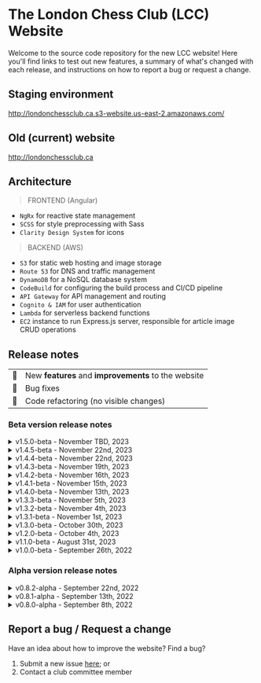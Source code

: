 # The London Chess Club (LCC) Website

Welcome to the source code repository for the new LCC website! Here you'll find links to test out new features, a summary of what's changed with each release, and instructions on how to report a bug or request a change.

## Staging environment

<http://londonchessclub.ca.s3-website.us-east-2.amazonaws.com/>

## Old (current) website

<http://londonchessclub.ca>

## Architecture

> FRONTEND (Angular)

- `NgRx` for reactive state management
- `SCSS` for style preprocessing with Sass
- `Clarity Design System` for icons

> BACKEND (AWS)

- `S3` for static web hosting and image storage
- `Route 53` for DNS and traffic management
- `DynamoDB` for a NoSQL database system
- `CodeBuild` for configuring the build process and CI/CD pipeline
- `API Gateway` for API management and routing
- `Cognito & IAM` for user authentication
- `Lambda` for serverless backend functions
- `EC2` instance to run Express.js server, responsible for article image CRUD operations

## Release notes

|   |   |
|---|---|
| 🚀 | New **features** and **improvements** to the website |
| 🐛 | Bug fixes |
| 🔧 | Code refactoring (no visible changes) |

### Beta version release notes

<details>
<summary style="cursor: pointer">
v1.5.0-beta - November TBD, 2023
</summary>

- 🚀 Add support for markdown in articles!

- 🐛 Fix various minor layout bugs on News and Photo Gallery screens
- 🐛 Restrict article banner image size to 1MB to ensure image uploads do not fail
- 🐛 Ensure dates used to determine upcoming events are compared correctly

- 🔧 Clean up various warnings showing up in the console, related to issues with the webmanifest and common JS packages

</details>

<details>
<summary style="cursor: pointer">
v1.4.5-beta - November 22nd, 2023
</summary>

- 🐛 Fix various minor bugs on Photo Gallery screen

</details>

<details>
<summary style="cursor: pointer">
v1.4.4-beta - November 22nd, 2023
</summary>

- 🚀 Improve typography and layout of Schedule and Nav components
- 🚀 Add more photos and archive links to Photo Gallery screen
- 🚀 Improve styling of 'secondary' buttons throughout app

- 🐛 Fix various minor bugs on Article Editor and Article Viewer screens

- 🔧 Revamp this `README` file and issue tickets for upcoming full release (v2.0.0)
- 🔧 Reorganize `layout` style partials

</details>

<details>
<summary style="cursor: pointer">
v1.4.3-beta - November 19th, 2023
</summary>

- 🚀 Display next event as a banner with option to link to that particular event on the Schedule screen
- 🚀 Improve how images are displayed on small devices
- 🚀 Add more event categories and only display upcoming events on home page

- 🐛 Ensure admin control buttons don't propagate and trigger click events on their parent components

- 🔧 Create a `formatDate` pipe that invokes the `formatDate` utility function

</details>

<details>
<summary style="cursor: pointer">
v1.4.2-beta - November 16th, 2023
</summary>

- 🚀 Automatically log in after a successful password change, redirect user to home page, and hide sensitive information from Redux Devtools

- 🐛 Fix bug preventing user from accessing add member, add article and add event screens
- 🐛 Fix bug causing 'Last edited: Invalid Date' to be displayed after creating a new article

</details>

<details>
<summary style="cursor: pointer">
v1.4.1-beta - November 15th, 2023
</summary>

- 🚀 Add tables for executive committee and board of directors
- 🚀 Fix table column widths for all breakpoints to prevent layout shifts when sorting and awkward gaps between columns

- 🐛 Fix some small layout bugs on Champion screen
- 🐛 Fix bug preventing user menu to open

</details>

<details>
<summary style="cursor: pointer">
v1.4.0-beta - November 13th, 2023
</summary>

- 🚀 Overhaul layout upgrades on all screens

- 🔧 Implement power-of-2 't-shirt size' naming conventions for spacing style rules, including paddings, margins and flex gaps
- 🔧 Update some copy
- 🔧 Remove unnecessary/ unused style sheet partials

</details>

<details>
<summary style="cursor: pointer">
v1.3.3-beta - November 5th, 2023
</summary>

- 🚀 Update production environment variable for article images endpoint to not include port number now that nginx reverse proxy is set up

</details>

<details>
<summary style="cursor: pointer">
v1.3.2-beta - November 4th, 2023
</summary>

- 🚀 Update production environment variable for article images endpoint to use IP address of server running on the new EC2 instance

</details>

<details>
<summary style="cursor: pointer">
v1.3.1-beta - November 1st, 2023
</summary>

- 🔧 Update `README` and `.gitignore` files

</details>

<details>
<summary style="cursor: pointer">
v1.3.0-beta - October 30th, 2023
</summary>

- 🚀 Support banner images for articles
- 🚀 Create an Article Viewer screen to display the entire article whenever one is selected in the Article Grid
- 🚀 Remove unnecessary 'subtitle' field
- 🚀 Improve screen layouts for XL-wide devices
- 🚀 Improve truncation logic and support truncation by line count
- 🚀 Modify all toast titles to make them more distinct from notification descriptions directly below

- 🐛 Fix bug causing forms to submit twice when using the 'enter' key
- 🐛 Fix bug preventing new password from being sent to the server

- 🔧 Use generic types for `ServiceResponse`'s payload property for better type safety

</details>

<details>
<summary style="cursor: pointer">
v1.2.0-beta - October 4th, 2023
</summary>

- 🚀 Support submitting via 'enter' key in all forms
- 🚀 Add ability to return to the previous page and request a new code after an email has already been entered

- 🐛 Revert changes to algorithm of 'kebabize' helper function, ensuring that the correct CSS classes are added in the Members Table component
- 🐛 Ensure all validator functions work as expected again, after major code refactor in the previous release

- 🔧 Simplify handling of form validation messages

</details>

<details>
<summary style="cursor: pointer">
v1.1.0-beta - August 31st, 2023
</summary>

- 🚀 Embed Google Maps map of club location

- 🔧 Enforce strict typing and apply better formatting in all files using new ESLint, Prettier and Beautify set up
- 🔧 Update and clean up this `README` file
- 🔧 Ensure all functions have an explicit return type

</details>

<details>
<summary style="cursor: pointer">
v1.0.0-beta - September 26th, 2022
</summary>

- 🐛 Revert accidental removal of DevTools module property 'logOnly' to re-disable all but logs when in a production environment

- 🔧 Clean up comments throughout codebase
- 🔧 Add any missing information to this `README` file

</details>

### Alpha version release notes

<details>
<summary style="cursor: pointer">
v0.8.2-alpha - September 22nd, 2022
</summary>

- 🚀 Add 'date created' and 'date edited' information to article cards
- 🚀 Improve date formatting in schedule component
- 🚀 Centre admin control links displayed above the schedule, members, and article grid components
- 🚀 Sanitize any actions in NgRx DevTools that include sensitive information

- 🔧 Remove any unused code from article grid and article form components and resize the cards that make up the article grid
- 🔧 Clean up `.gitignore` file

</details>

<details>
<summary style="cursor: pointer">
v0.8.1-alpha - September 13th, 2022
</summary>

- 🚀 Implement custom trackBy function to improve performance of ngFor directive's tracking algorithm

- 🐛 Correct faulty date format conversions used in schedule component

- 🔧 Wrap `createEffect()` callbacks with `return` for easier debugging

</details>

<details>
<summary style="cursor: pointer">
v0.8.0-alpha - September 8th, 2022
</summary>

- 🚀 Integrate an NgRx (redux-based) infrastructure for state management
- 🚀 Integrate various backend solutions through AWS, including: DynamoDB for a NoSQL database, Cognito and IAM for user authentication and authorization, API Gateway and Lambda functions for HTTP request manipulation and routing, S3 for static hosting, CodeBuild for an automated CI/CD pipeline triggered directly by GitHub PR merges, and Route 53 and CloudFront for DNS record management, CDN services, and traffic management
- 🚀 Implement an assortment of basic UI/UX features, such as toast notifications, modals (pop-ups) for action confirmation, an alert bar at the top of the screen, and a loading spinner for when data is being fetched from the database
- 🚀 Implement a standard nav bar to route to the various pages available, including an icon-only view on smaller devices, and a user account section to house any account-specific information and actions
- 🚀 Implement user sign up, login, and change password flows, granting LCC committee members admin access to perform Create, Read, Update and Delete (CRUD) actions on any data which is regularly updated: currently members, articles, and scheduled events
- 🚀 Implement basic members table and paginator components, fully fitted with sorting and filtering algorithms
- 🚀 _(Work in progress)_ Implement basic database CRUD functionality and a responsive grid layout for articles
- 🚀 Implement basic CRUD functionality and a responsive table layout for all club events stored in the database
- 🚀 Create a responsive grid layout to organize the most commonly sought information about the club
- 🚀 Create a responsive grid layout to house photos from club meetings and club-organized events, including the functionality to enlarge photos in an image overlay 'preview' mode
- 🚀 Create a responsive grid layout to showcase only the most pertinent information from other pages (such as only the next 4 events from the schedule, and a more limited amount of photos from the photo gallery)

</details>

## Report a bug / Request a change

Have an idea about how to improve the website? Find a bug?

1. Submit a new issue [here](https://github.com/mwiraszka/LondonChessClub/issues); or
2. Contact a club committee member
